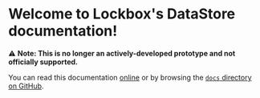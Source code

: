 # Welcome to Lockbox's DataStore documentation!

:warning: **Note: This is no longer an actively-developed prototype and not
officially supported.**

You can read this documentation [online][online-docs-link] or by browsing the
[`docs` directory on GitHub][repo-docs-link].

[online-docs-link]: https://mozilla-lockbox.github.io/lockbox-datastore/
[repo-docs-link]: https://github.com/mozilla-lockbox/lockbox-datastore/tree/master/docs
